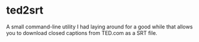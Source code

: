 ted2srt
=======

A small command-line utility I had laying around for a good while that allows you to download closed captions from TED.com as a SRT file.